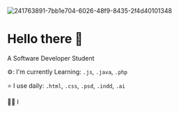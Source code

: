 ![241763891-7bb1e704-6026-48f9-8435-2f4d40101348](https://github.com/user-attachments/assets/e20e9b9e-c284-4778-804c-00158c31806b)

# Hello there 👋
A Software Developer Student

⚙️: I'm currently Learning: ``.js``, ``.java``, ``.php``

⭐️ I use daily: ``.html``, ``.css``, ``.psd``, ``.indd``, ``.ai``

🧑‍💻 I 
